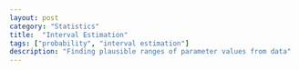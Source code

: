 ```yaml
---
layout: post
category: "Statistics"
title:  "Interval Estimation"
tags: ["probability", "interval estimation"]
description: "Finding plausible ranges of parameter values from data"
---
```

